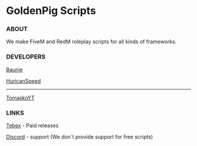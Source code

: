 # GoldenPig Scripts

### ABOUT
We make FiveM and RedM roleplay scripts for all kinds of frameworks.

### DEVELOPERS
[Baunie](https://github.com/Baunie)

[HuricanSpeed](https://github.com/HuricanSpeed)

-----------------------------------------------

[TomaskoYT](https://github.com/t0maskoYT)

### LINKS
[Tebex](https://goldenpighub.tebex.io/) - Paid releases

[Discord](https://discord.gg/8hD3Gu76md) - support (We don´t provide support for free scripts)
